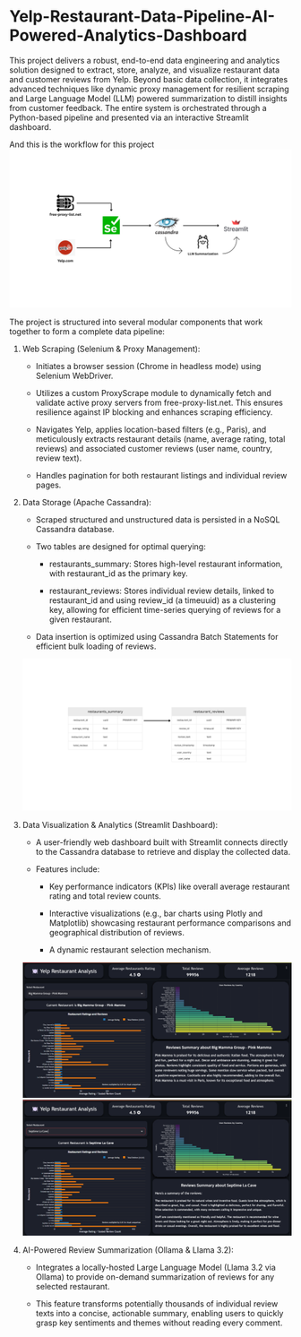 # Yelp-Restaurant-Data-Pipeline-AI-Powered-Analytics-Dashboard

This project delivers a robust, end-to-end data engineering and analytics solution designed to extract, store, analyze, and visualize restaurant data and customer reviews from Yelp. Beyond basic data collection, it integrates advanced techniques like dynamic proxy management for resilient scraping and Large Language Model (LLM) powered summarization to distill insights from customer feedback. The entire system is orchestrated through a Python-based pipeline and presented via an interactive Streamlit dashboard.


And this is the workflow for this project
![Alt text for the image](images/Workflow.png)


The project is structured into several modular components that work together to form a complete data pipeline:

  1. Web Scraping (Selenium & Proxy Management):

      - Initiates a browser session (Chrome in headless mode) using Selenium WebDriver.

      - Utilizes a custom ProxyScrape module to dynamically fetch and validate active proxy servers from free-proxy-list.net. This ensures resilience against IP blocking and enhances scraping efficiency.

      - Navigates Yelp, applies location-based filters (e.g., Paris), and meticulously extracts restaurant details (name, average rating, total reviews) and associated customer reviews (user name, country, review         text).

      - Handles pagination for both restaurant listings and individual review pages.

  2. Data Storage (Apache Cassandra):

      - Scraped structured and unstructured data is persisted in a NoSQL Cassandra database.

      - Two tables are designed for optimal querying:

        - restaurants_summary: Stores high-level restaurant information, with restaurant_id as the primary key.

        - restaurant_reviews: Stores individual review details, linked to restaurant_id and using review_id (a timeuuid) as a clustering key, allowing for efficient time-series querying of reviews for a given               restaurant.

     - Data insertion is optimized using Cassandra Batch Statements for efficient bulk loading of reviews.
       


     ![Alt text for the image](images/databases.png)



  3. Data Visualization & Analytics (Streamlit Dashboard):

      - A user-friendly web dashboard built with Streamlit connects directly to the Cassandra database to retrieve and display the collected data.

      - Features include:

          - Key performance indicators (KPIs) like overall average restaurant rating and total review counts.

          - Interactive visualizations (e.g., bar charts using Plotly and Matplotlib) showcasing restaurant performance comparisons and geographical distribution of reviews.

          - A dynamic restaurant selection mechanism.
       
       ![Alt text for the image](images/png1.png)
       ![Alt text for the image](images/png2.png)

  4. AI-Powered Review Summarization (Ollama & Llama 3.2):

      - Integrates a locally-hosted Large Language Model (Llama 3.2 via Ollama) to provide on-demand summarization of reviews for any selected restaurant.

      - This feature transforms potentially thousands of individual review texts into a concise, actionable summary, enabling users to quickly grasp key sentiments and themes without reading every comment.
